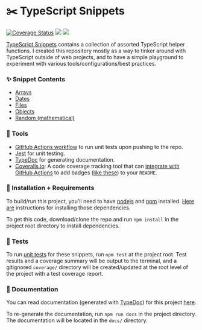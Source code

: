 # ✂️ TypeScript Snippets

[![Coverage Status](https://coveralls.io/repos/github/charliejmoore/typescript-snippets/badge.svg?branch=main)](https://coveralls.io/github/charliejmoore/typescript-snippets?branch=main)
![](https://github.com/charliejmoore/typescript-snippets/actions/workflows/build.yml/badge.svg)
![](https://github.com/charliejmoore/typescript-snippets/actions/workflows/linter.yml/badge.svg)

[TypeScript Snippets](https://github.com/charliejmoore/typescript-snippets) contains a collection of assorted TypeScript helper functions. I created this repository mostly as a way to tinker around with TypeScript outside of web projects, and to have a simple playground to experiment with various tools/configurations/best practices.

### ✨ Snippet Contents

- [Arrays](https://github.com/charliejmoore/typescript-snippets/blob/main/src/array-utils.ts)
- [Dates](https://github.com/charliejmoore/typescript-snippets/blob/main/src/date-utils.ts)
- [Files](https://github.com/charliejmoore/typescript-snippets/blob/main/src/file-utils.ts)
- [Objects](https://github.com/charliejmoore/typescript-snippets/blob/main/src/object-utils.ts)
- [Random (mathematical)](https://github.com/charliejmoore/typescript-snippets/blob/main/src/random-utils.ts)

### 🔨 Tools

- [GitHub Actions workflow](https://github.com/charliejmoore/typescript-snippets/tree/main/.github/workflows) to run unit tests upon pushing to the repo.
- [Jest](https://jestjs.io/) for unit testing.
- [TypeDoc](https://typedoc.org/) for generating documentation.
- [Coveralls.io](https://coveralls.io/): A code coverage tracking tool that can [integrate with GitHub Actions](https://github.com/marketplace/actions/coveralls-github-action) to add badges ([like these](https://shields.io/)) to your `README`.

### 🚀 Installation + Requirements

To build/run this project, you'll need to have [nodejs](https://nodejs.org/en/) and [npm](https://www.npmjs.com/) installed. [Here are](https://docs.npmjs.com/downloading-and-installing-node-js-and-npm) instructions for installing those dependencies.

To get this code, download/clone the repo and run `npm install` in the project root directory to install dependencies.

### 🧪 Tests

To run [unit tests](https://github.com/charliejmoore/typescript-snippets/tree/main/tests) for these snippets, run `npm test` at the project root. Test results and a coverage summary will be output to the terminal, and a gitignored `coverage/` directory will be created/updated at the root level of the project with a test coverage report.

### 📘 Documentation

You can read documentation (generated with [TypeDoc](https://typedoc.org/)) for this project [here](https://charliejmoore.github.io/typescript-snippets/).

To re-generate the documentation, run `npm run docs` in the project directory. The documentation will be located in the `docs/` directory.
